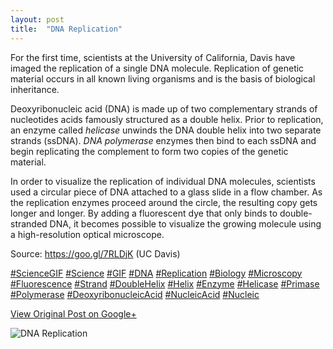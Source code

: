 ```yaml
---
layout: post
title:  "DNA Replication"
---
```


For the first time, scientists at the University of California, Davis have
imaged the replication of a single DNA molecule. Replication of genetic
material occurs in all known living organisms and is the basis of biological
inheritance.  
  
Deoxyribonucleic acid (DNA) is made up of two complementary strands of
nucleotides acids famously structured as a double helix. Prior to replication,
an enzyme called _helicase_ unwinds the DNA double helix into two separate
strands (ssDNA). _DNA polymerase_ enzymes then bind to each ssDNA and begin
replicating the complement to form two copies of the genetic material.  
  
In order to visualize the replication of individual DNA molecules, scientists
used a circular piece of DNA attached to a glass slide in a flow chamber. As
the replication enzymes proceed around the circle, the resulting copy gets
longer and longer. By adding a fluorescent dye that only binds to double-
stranded DNA, it becomes possible to visualize the growing molecule using a
high-resolution optical microscope.  
  
Source: <https://goo.gl/7RLDjK> (UC Davis)  
  
[#ScienceGIF](https://plus.google.com/s/%23ScienceGIF/posts)
[#Science](https://plus.google.com/s/%23Science/posts)
[#GIF](https://plus.google.com/s/%23GIF/posts)
[#DNA](https://plus.google.com/s/%23DNA/posts)
[#Replication](https://plus.google.com/s/%23Replication/posts)
[#Biology](https://plus.google.com/s/%23Biology/posts)
[#Microscopy](https://plus.google.com/s/%23Microscopy/posts)
[#Fluorescence](https://plus.google.com/s/%23Fluorescence/posts)
[#Strand](https://plus.google.com/s/%23Strand/posts)
[#DoubleHelix](https://plus.google.com/s/%23DoubleHelix/posts)
[#Helix](https://plus.google.com/s/%23Helix/posts)
[#Enzyme](https://plus.google.com/s/%23Enzyme/posts)
[#Helicase](https://plus.google.com/s/%23Helicase/posts)
[#Primase](https://plus.google.com/s/%23Primase/posts)
[#Polymerase](https://plus.google.com/s/%23Polymerase/posts)
[#DeoxyribonucleicAcid](https://plus.google.com/s/%23DeoxyribonucleicAcid/posts)
[#NucleicAcid](https://plus.google.com/s/%23NucleicAcid/posts)
[#Nucleic](https://plus.google.com/s/%23Nucleic/posts)

[View Original Post on Google+](https://plus.google.com/+ColinSullender/posts/jaCkCCpCkvT)

![DNA Replication](/assets/img/2017-06-24-DNA-Replication.gif)
